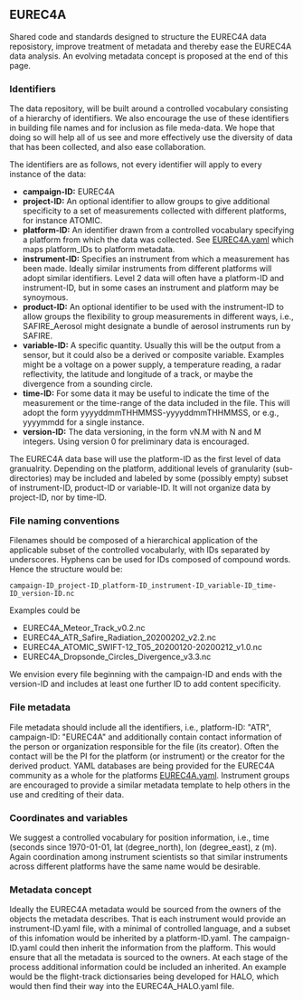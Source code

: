 ## EUREC4A
Shared code and standards designed to structure the EUREC4A data reposistory, improve treatment of metadata and thereby ease the EUREC4A data analysis.  An evolving metadata concept is proposed at the end of this page.


### Identifiers
The data repository, will be built around a controlled vocabulary consisting of a hierarchy of identifiers.  We also encourage the use of these identifiers in building file names and for inclusion as file meda-data.  We hope that doing so will help all of us see and more effectively use the diversity of data that has been collected, and also ease collaboration.

The identifiers are as follows, not every identifier will apply to every instance of the data:

  * **campaign-ID:**  EUREC4A
  * **project-ID:**  An optional identifier to allow groups to give additional specificity to a set of measurements collected with different platforms, for instance ATOMIC.
  * **platform-ID:**  An identifier drawn from a controlled vocabulary specifying a platform from which the data was collected.  See [EUREC4A.yaml](EUREC4A.yaml) which maps platform_IDs to platform metadata.
  * **instrument-ID:**  Specifies an instrument from which a measurement has been made.  Ideally similar instruments from different platforms will adopt similar identifiers. Level 2 data will often have a platform-ID and instrument-ID, but in some cases an instrument and platform may be synoymous.  
  * **product-ID:**  An optional identifier to be used with the instrument-ID to allow groups the flexibility to group measurements in different ways, i.e., SAFIRE_Aerosol might designate a bundle of aerosol instruments run by SAFIRE.
  * **variable-ID:** A specific quantity. Usually this will be the output from a sensor, but it could also be a derived or composite variable.  Examples might be a voltage on a power supply, a temperature reading, a radar reflectivity, the latitude and longitude of a track, or maybe the divergence from a sounding circle. 
  * **time-ID:** For some data it may be useful to indicate the time of the measurement or the time-range of the data included in the file.  This will adopt the form yyyyddmmTHHMMSS-yyyyddmmTHHMMSS, or e.g., yyyymmdd for a single instance. 
 * **version-ID:** The data versioning, in the form vN.M with N and M integers. Using version 0 for preliminary data is encouraged.

The EUREC4A data base will use the platform-ID as the first level of data granualrity. Depending on the platform, additional levels of granularity (sub-directories) may be included and labeled by some (possibly empty) subset of instrument-ID, product-ID or variable-ID.  It will not organize data by project-ID, nor by time-ID.

### File naming conventions

Filenames should be composed of a hierarchical application of the applicable subset of the controlled vocabularly, with IDs separated by underscores.  Hyphens can be used for IDs composed of compound words.  Hence the structure would be:

`campaign-ID_project-ID_platform-ID_instrument-ID_variable-ID_time-ID_version-ID.nc`

Examples could be
  - EUREC4A_Meteor_Track_v0.2.nc
  - EUREC4A_ATR_Safire_Radiation_20200202_v2.2.nc  
  - EUREC4A_ATOMIC_SWIFT-12_T05_20200120-20200212_v1.0.nc
  - EUREC4A_Dropsonde_Circles_Divergence_v3.3.nc

We envision every file beginning with the campaign-ID and ends with the version-ID and includes at least one further ID to add content specificity.

### File metadata

File metadata should include all the identifiers, i.e., platform-ID: "ATR", campaign-ID: "EUREC4A" and additionally contain contact information of the person or organization responsible for the file (its creator). Often the contact will be the PI for the platform (or instrument) or the creator for the derived product.  YAML databases are being provided for the EUREC4A community as a whole for the platforms [EUREC4A.yaml](EUREC4A.yaml). Instrument groups are encouraged to provide a similar metadata template to help others in the use and crediting of their data.

### Coordinates and variables

We suggest a controlled vocabulary for position information, i.e., time (seconds since 1970-01-01, lat (degree_north), lon (degree_east), z (m).  Again coordination among instrument scientists so that similar instruments across different platforms have the same name would be desirable.

### Metadata concept

Ideally the EUREC4A metadata would be sourced from the owners of the objects the metadata describes.  That is each instrument would provide an instrument-ID.yaml file, with a minimal of controlled language, and a subset of this infomation would be inherited by a platform-ID.yaml.  The campaign-ID.yaml could then inherit the information from the plafform.  This would ensure that all the metadata is sourced to the owners.  At each stage of the process additional information could be included an inherited.  An example would be the flight-track dictionsaries being developed for HALO, which would then find their way into the EUREC4A_HALO.yaml file.
